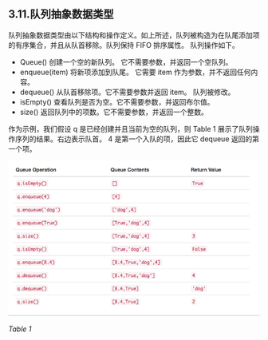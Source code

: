 ## 3.11.队列抽象数据类型
队列抽象数据类型由以下结构和操作定义。如上所述，队列被构造为在队尾添加项的有序集合，并且从队首移除。队列保持 FIFO 排序属性。 队列操作如下。
* Queue() 创建一个空的新队列。 它不需要参数，并返回一个空队列。
* enqueue(item) 将新项添加到队尾。 它需要 item 作为参数，并不返回任何内容。
* dequeue() 从队首移除项。它不需要参数并返回 item。 队列被修改。
* isEmpty() 查看队列是否为空。它不需要参数，并返回布尔值。
* size() 返回队列中的项数。它不需要参数，并返回一个整数。

作为示例，我们假设 q 是已经创建并且当前为空的队列，则 Table 1 展示了队列操作序列的结果。右边表示队首。 4 是第一个入队的项，因此它 dequeue 返回的第一个项。

![3.11.队列抽象数据类型.table1](assets/3.11.%E9%98%9F%E5%88%97%E6%8A%BD%E8%B1%A1%E6%95%B0%E6%8D%AE%E7%B1%BB%E5%9E%8B.table1.png)

*Table 1*

